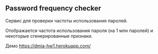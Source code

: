 ## Password frequency checker

Сервис для проверки частоты использования паролей.

Отображается частота использования пароля (на 1 млн паролей) и некоторые сгенерированные признаки. 


Демо https://dmia-hw1.herokuapp.com/